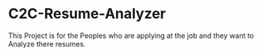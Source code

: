 # C2C-Resume-Analyzer
This Project is for the Peoples who are applying at the job and they want to Analyze there resumes.
